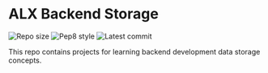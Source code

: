 # ALX Backend Storage

![Repo size](https://img.shields.io/github/repo-size/Jayminai/alx-backend-storage)
![Pep8 style](https://img.shields.io/badge/PEP8-style%20guide-purple?style=round-square)
![Latest commit](https://img.shields.io/github/last-commit/Jayminai/alx-backend-storage/main?style=round-square)

This repo contains projects for learning backend development data storage concepts.
